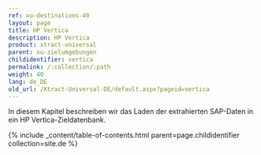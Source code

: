 ```yaml
---
ref: xu-destinations-40
layout: page
title: HP Vertica
description: HP Vertica
product: xtract-universal
parent: xu-zielumgebungen
childidentifier: vertica
permalink: /:collection/:path
weight: 40
lang: de_DE
old_url: /Xtract-Universal-DE/default.aspx?pageid=vertica
---
```


In diesem Kapitel beschreiben wir das Laden der extrahierten SAP-Daten in ein HP Vertica-Zieldatenbank.


{% include _content/table-of-contents.html parent=page.childidentifier collection=site.de %}